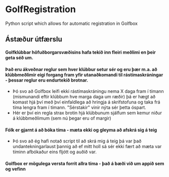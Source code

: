 # GolfRegistration
Python script which allows for automatic registration in Golfbox

## Ástæður útfærslu
#### Golfklúbbar höfuðborgarsvæðisins hafa tekið inn fleiri meðlimi en þeir geta séð um. 
#### Það eru ákveðnar reglur sem hver klúbbur setur sér og eru þær m.a. að klúbbmeðlimir eigi forgang fram yfir utanaðkomandi til rástímaskráningar - þessar reglur eru endurtekið brotnar. 
- Þó svo að Golfbox leifi ekki rástímaskráningu nema X daga fram í tímann (mismunandi eftir klúbbum hve marga daga um ræðir) þá er hægt að komast hjá því með því einfaldlega að hringja á skrifstofuna og taka frá tíma lengra fram í tímann. "Sérstakir" vinir nýta sér þetta óspart.
- Hér er því ein regla strax brotin hjá klúbbunum sjálfum sem kemur niður á klúbbmeðlimum (sem nú þegar eru of margir)
#### Fólk er gjarnt á að bóka tíma - mæta ekki og gleyma að afskrá sig á teig
- Þó svo að ég hafi notað script til að skrá mig á teig þá var það undantekningarlaust þannig að ef mitt holl sá sér ekki fært að mæta var tíminn afbókaður eins fljótt og auðið var.
#### Golfbox er mögulega versta forrit allra tíma - það á bæði við um appið sem og vefinn

